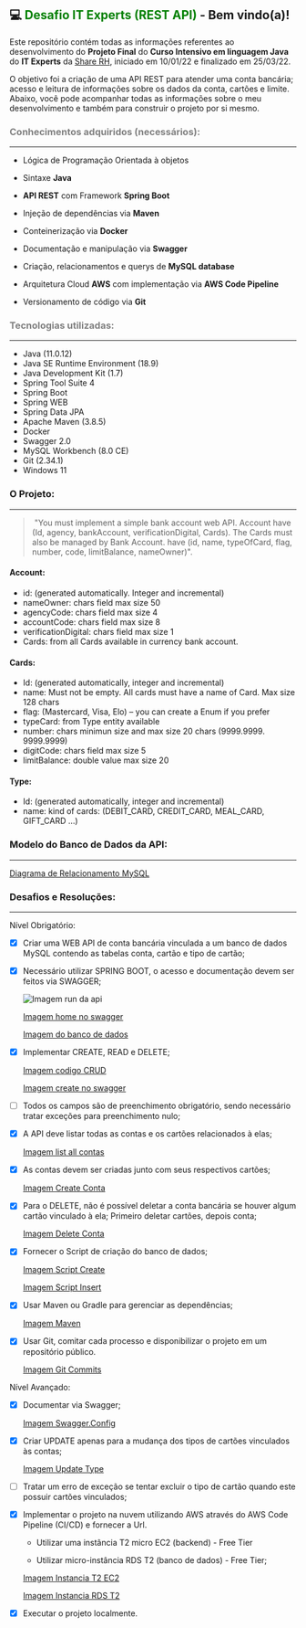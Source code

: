 ## :computer: <font color=green>Desafio IT Experts (REST API)</font>  - Bem vindo(a)!



Este repositório contém todas as informações referentes ao desenvolvimento do **Projeto Final** do **Curso Intensivo em linguagem Java** do **IT Experts** da [Share RH](sharerh.com), iniciado em 10/01/22 e finalizado em 25/03/22.

O objetivo foi a criação de uma API REST para atender uma conta bancária; acesso e leitura de informações sobre os dados da conta, cartões e limite. Abaixo, você pode acompanhar todas as informações sobre o meu desenvolvimento e também para construir o projeto por si mesmo.



### <font color=grey>Conhecimentos adquiridos (necessários):</font>

------

- Lógica de Programação Orientada à objetos

- Sintaxe **Java**

- **API REST** com Framework **Spring Boot**

- Injeção de dependências via **Maven**

- Conteinerização via **Docker**

- Documentação e manipulação via **Swagger**

- Criação, relacionamentos e querys de **MySQL database**

- Arquitetura Cloud **AWS** com implementação via **AWS Code Pipeline**
- Versionamento de código via **Git**



### <font color=grey>Tecnologias utilizadas:</font>

------

- Java (11.0.12)
- Java SE Runtime Environment (18.9)
- Java Development Kit (1.7)
- Spring Tool Suite 4
- Spring Boot
- Spring WEB
- Spring Data JPA
- Apache Maven (3.8.5)
- Docker
- Swagger 2.0
- MySQL Workbench (8.0 CE)
- Git (2.34.1)
- Windows 11

### O Projeto:

------

> ​	"You must implement a simple bank account web API. Account have (Id, agency, bankAccount, verificationDigital, Cards). The Cards must also be managed by Bank Account. have (id, name, typeOfCard, flag, number, code, limitBalance, nameOwner)".

#### Account:

- id: (generated automatically. Integer and incremental)
- nameOwner: chars field max size 50
- agencyCode: chars field max size 4
- accountCode: chars field max size 8
- verificationDigital: chars field max size 1
- Cards: from all Cards available in currency bank account.

#### Cards:

- Id: (generated automatically, integer and incremental)
- name: Must not be empty. All cards must have a name of Card. Max size 128 chars
- flag: (Mastercard, Visa, Elo) – you can create a Enum if you prefer
- typeCard: from Type entity available
- number: chars minimun size and max size 20 chars (9999.9999. 9999.9999)
- digitCode: chars field max size 5
- limitBalance: double value max size 20

#### Type:

- Id: (generated automatically, integer and incremental)
- name: kind of cards: (DEBIT_CARD, CREDIT_CARD, MEAL_CARD, GIFT_CARD ...)



### Modelo do Banco de Dados da API:

------

[Diagrama de Relacionamento MySQL](https://github.com/Daiene-Fortunato/accountbank/tree/main/imagesdiagramabanco.png)



### Desafios e Resoluções:

------

Nível Obrigatório:

- [x] Criar uma WEB API de conta bancária vinculada a um banco de dados MySQL contendo as tabelas conta, cartão e tipo de cartão;

- [x] Necessário utilizar SPRING BOOT, o acesso e documentação devem ser feitos via SWAGGER;

  ![Imagem run da api](https://github.com/Daiene-Fortunato/accountbank/tree/main/images/codigoapi.png?raw=true)

  [Imagem home no swagger](https://github.com/Daiene-Fortunato/accountbank/tree/main/images/swaggerhome.png)

  [Imagem do banco de dados](https://github.com/Daiene-Fortunato/accountbank/tree/main/images/accountdata.png)

- [x] Implementar CREATE, READ e DELETE;

  [Imagem codigo CRUD](https://github.com/Daiene-Fortunato/accountbank/tree/main/images/codigocrud.png)

  [Imagem create no swagger](https://github.com/Daiene-Fortunato/accountbank/tree/main/images/swaggercrud.png)

- [ ] Todos os campos são de preenchimento obrigatório, sendo necessário tratar exceções para preenchimento nulo;

- [x] A API deve listar todas as contas e os cartões relacionados à elas;

  [Imagem list all contas](https://github.com/Daiene-Fortunato/accountbank/tree/main/images/listallcontas.png)

- [x] As contas devem ser criadas junto com seus respectivos cartões;

  [Imagem Create Conta](https://github.com/Daiene-Fortunato/accountbank/tree/main/images/createconta.png)

- [x] Para o DELETE, não é possível deletar a conta bancária se houver algum cartão vinculado à ela; Primeiro deletar cartões, depois conta;

  [Imagem Delete Conta](https://github.com/Daiene-Fortunato/accountbank/tree/main/images/deleteconta.png)

- [x] Fornecer o Script de criação do banco de dados;

  [Imagem Script Create](https://github.com/Daiene-Fortunato/accountbank/tree/main/images/scriptcreate.png)

  [Imagem Script Insert](https://github.com/Daiene-Fortunato/accountbank/tree/main/images/scriptinsert.png)

- [x] Usar Maven ou Gradle para gerenciar as dependências;

  [Imagem Maven](https://github.com/Daiene-Fortunato/accountbank/tree/main/images/maven.png)

- [x] Usar Git, comitar cada processo e disponibilizar o projeto em um repositório público.

  [Imagem Git Commits](https://github.com/Daiene-Fortunato/accountbank/tree/main/images/gitcommit.png)

Nível Avançado:

- [x] Documentar via Swagger;

  [Imagem Swagger.Config](https://github.com/Daiene-Fortunato/accountbank/tree/main/images/swaggerconfig.png)

- [x] Criar UPDATE apenas para a mudança dos tipos de cartões vinculados às contas;

  [Imagem Update Type](https://github.com/Daiene-Fortunato/accountbank/tree/main/images/updatetype.png)

- [ ] Tratar um erro de exceção se tentar excluir o tipo de cartão quando este possuir cartões vinculados;

- [x] Implementar o projeto na nuvem utilizando AWS através do AWS Code Pipeline (CI/CD) e fornecer a Url.

  - Utilizar uma instância T2 micro EC2 (backend) - Free Tier

  - Utilizar micro-instância RDS T2 (banco de dados) - Free Tier;

  [Imagem Instancia T2 EC2](https://github.com/Daiene-Fortunato/accountbank/tree/main/images/instanciat2ec2.png) 

  [Imagem Instancia RDS T2](https://github.com/Daiene-Fortunato/accountbank/tree/main/images/instanciardst2.png)

- [x] Executar o projeto localmente.

